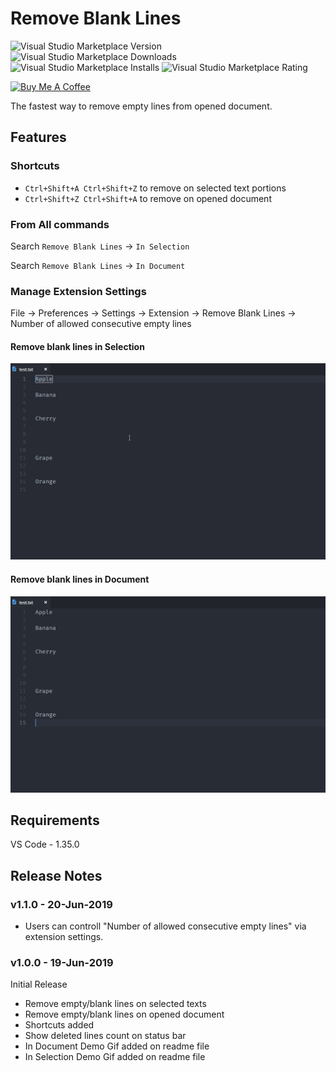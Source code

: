 # Remove Blank Lines


<img alt="Visual Studio Marketplace Version" src="https://img.shields.io/visual-studio-marketplace/v/Thamaraiselvam.remove-blank-lines.svg"> <img alt="Visual Studio Marketplace Downloads" src="https://img.shields.io/visual-studio-marketplace/d/Thamaraiselvam.remove-blank-lines.svg"> <img alt="Visual Studio Marketplace Installs" src="https://img.shields.io/visual-studio-marketplace/i/Thamaraiselvam.remove-blank-lines.svg"> <img alt="Visual Studio Marketplace Rating" src="https://img.shields.io/visual-studio-marketplace/r/Thamaraiselvam.remove-blank-lines.svg">



<a href="https://www.buymeacoffee.com/R8Nc2vn" target="_blank"><img src="https://www.buymeacoffee.com/assets/img/custom_images/yellow_img.png" alt="Buy Me A Coffee"></a>


The fastest way to remove empty lines from opened document.

## Features

### Shortcuts
- `Ctrl+Shift+A Ctrl+Shift+Z` to remove on selected text portions
- `Ctrl+Shift+Z Ctrl+Shift+A` to remove on opened document

### From All commands

Search `Remove Blank Lines` -> `In Selection`

Search `Remove Blank Lines` -> `In Document`

### Manage Extension Settings

File -> Preferences -> Settings -> Extension -> Remove Blank Lines -> Number of allowed consecutive empty lines

#### Remove blank lines in Selection
![Demo - In Selection](images/demo-in-selection.gif)

#### Remove blank lines in Document
![Demo - In Document](images/demo-in-document.gif)

## Requirements

VS Code - 1.35.0

## Release Notes

### v1.1.0 - 20-Jun-2019

- Users can controll "Number of allowed consecutive empty lines" via extension settings.

### v1.0.0 - 19-Jun-2019

Initial Release

- Remove empty/blank lines on selected texts
- Remove empty/blank lines on opened document
- Shortcuts added
- Show deleted lines count on status bar
- In Document Demo Gif added on readme file
- In Selection Demo Gif added on readme file
